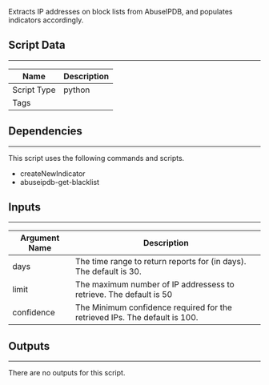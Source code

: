 Extracts IP addresses on block lists from AbuseIPDB, and populates indicators accordingly.

## Script Data

---

| **Name** | **Description** |
| --- | --- |
| Script Type | python |
| Tags |  |

## Dependencies

---
This script uses the following commands and scripts.

* createNewIndicator
* abuseipdb-get-blacklist

## Inputs

---

| **Argument Name** | **Description** |
| --- | --- |
| days | The time range to return reports for (in days). The default is 30. |
| limit | The maximum number of IP addressess to retrieve. The default is 50  |
| confidence | The Minimum confidence required for the retrieved IPs. The default is 100.  |

## Outputs

---
There are no outputs for this script.
